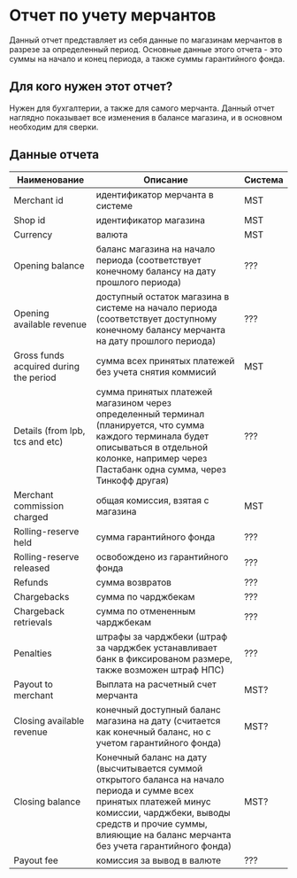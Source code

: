 # Отчет по учету мерчантов

Данный отчет представляет из себя данные по магазинам мерчантов в разрезе за определенный период. Основные данные этого отчета - это суммы на начало и конец периода, а также суммы гарантийного фонда.

## Для кого нужен этот отчет?
Нужен для бухгалтерии, а также для самого мерчанта. Данный отчет наглядно показывает все изменения в балансе магазина, и в основном необходим для сверки.

## Данные отчета
 
Наименование  | Описание | Система |
--- | --- | --- |
Merchant id | идентификатор мерчанта в системе | MST |
Shop id | идентификатор магазина | MST |
Currency | валюта | MST |
Opening balance | баланс магазина на начало периода (соответствует конечному балансу на дату прошлого периода) | ??? |
Opening available revenue | доступный остаток магазина в системе на начало периода (соответствует доступному конечному балансу мерчанта на дату прошлого периода) | ??? |
Gross funds acquired during the period | сумма всех принятых платежей без учета снятия коммисий | MST |
Details (from lpb, tcs and etc) | сумма принятых платежей магазином через определенный терминал (планируется, что сумма каждого терминала будет описываться в отдельной колонке, например через Пастабанк одна сумма, через Тинкофф другая) | ??? |
Merchant commission charged | общая комиссия, взятая с магазина | MST |
Rolling-reserve held | сумма гарантийного фонда | ??? |
Rolling-reserve released | освобождено из гарантийного фонда | ??? |
Refunds | сумма возвратов | ??? |
Chargebacks | сумма по чарджбекам | ??? |
Chargeback retrievals | сумма по отмененным чарджбекам | ??? |
Penalties | штрафы за чарджбеки (штраф за чарджбек устанавливает банк в фиксированом размере, также возможен штраф НПС) | ??? |
Payout to merchant | Выплата на расчетный счет мерчанта | MST? |
Closing available revenue | конечный доступный баланс магазина на дату (cчитается как конечный баланс, но с учетом гарантийного фонда) | MST? |
Closing balance | Конечный баланс на дату (высчитывается суммой открытого баланса на начало периода и сумме всех принятых платежей минус комиссии, чарджбеки, выводы средств и прочие суммы, влияющие на баланс мерчанта без учета гарантийного фонда) | MST? |
Payout fee | комиссия за вывод в валюте | ??? |
